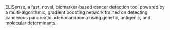 ELISense, a fast, novel, biomarker-based cancer detection tool powered by a multi-algorithmic, gradient boosting network trained on detecting cancerous pancreatic adenocarcinoma using genetic, antigenic, and molecular determinants.
